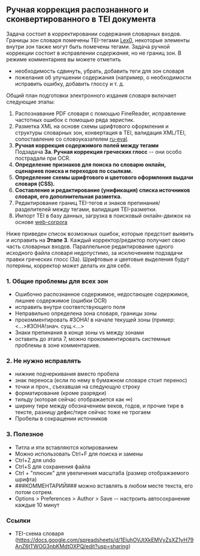 ## Ручная коррекция распознанного и сконвертированного в TEI документа 

Задача состоит в корректировании содержания словарных входов. Границы зон словаря помечены TEI-тегами [Lex0](https://dariah-eric.github.io/lexicalresources/pages/TEILex0/TEILex0.html), 
некоторые элементы внутри зон также могут быть помечены тегами. Задача ручной коррекции состоит в исправлении *содержания*, но не границ зон. 
В режиме комментариев вы можете отметить 
* необходимость сдвинуть, убрать, добавить теги для зон словаря  
* пожелания об улучшении содержания (например, о необходимости исправить ошибку, добавить глоссу и т. д.

Общий план подготовки электронного издания словаря включает следующие этапы: 
1. Распознавание PDF словаря с помощью FineReader, исправление частотных ошибок с помощью ряда эвристик.  
2. Разметка XML на основе схемы шрифтового оформления и структуры словарных зон, конвертация в TEI, 
валидация XML/TEI, сопоставление со словоуказателем [ru-eval](http://ru-eval.ru/hist/xi-xvii/index.html).  
3. **Ручная коррекция содержимого полей между тегами**   
  Подзадача **3a. Ручная коррекция греческих глосс** -- они особо пострадали при OCR.   
4. **Определение признаков для поиска по словарю онлайн, сценариев поиска и переходов по ссылкам.**   
5. **Определение схемы шрифтового и цветового оформления выдачи словаря (CSS).**    
6. **Составление и редактирование (унификация) списка источников словаря, его дополнительная разметка.**  
7. Редактирование границ TEI-тегов и знаков препинания/разделителей между тегами, валидация TEI-разметки.   
8. Импорт TEI в базу данных, загрузка в поисковый онлайн-движок на основе [web-corpora](http://web-corpora.net/wsgi/oldrus.wsgi/) 

Ниже приведен список возможных ошибок, которые предстоит выявить и исправить на **Этапе 3**. 
Каждый корректор/редактор получает свою часть словарных входов. 
Параллельное редактирование одного исходного файла словаря недопустимо, за исключением подзадачи правки греческих глосс (3a). 
Шрифтовые и цветовые выделения будут потеряны, корректор может делать их для себя.  

### 1. Общие проблемы для всех зон 
* Ошибочно распознанное содержимое, недостающее содержимое, лишнее содержимое (ошибки OCR)   
 * исправить внутри соответствующего поля   
* Неправильно определена зона словаря, границы зоны   
 * прокомментировать #ЗОНА! в начале текущей зоны (пример: <...>#ЗОНА!знач. сущ.<...>  
* Знаки препинания в конце зоны vs между зонами  
 * оставить до этапа 7, можно прокомментировать системные проблемы в зоне комментариев. 

### 2. Не нужно исправлять 
* нижние подчеркивания вместо пробела 
* знак переноса (если по нему в бумажном словаре стоит перенос)
* точки и проч., съехавшая на следующую строку 
* форматирование (кроме разрядки) 
* тильду (которая сейчас отображается как ∞) 
* ширину тире между обозначением веков, годов, и прочие тире в тексте, разницу дефис/тире сейчас тоже не трогаем   
* Пробелы в сокращении источников  

### 3. Полезное  
* Титла и яти вставляются копированием  
* Можно использовать Ctrl+F для поиска и замены  
* Ctrl+Z для undo  
* Сtrl+S для сохранения файла  
* Ctrl + "плюсик" для увеличения масштаба (размер отображаемого шрифта)  
* ###КОММЕНТАРИЙ### можно вставлять в любом месте текста, его потом сотрем. 
* Options > Preferences > Author > Save -- настроить автосохранение каждые 10 минут  



### Ссылки
* TEI-схема словаря (https://docs.google.com/spreadsheets/d/1EluhOVJtXkEMVyZsXZ1yH79AnZ6tTWOG3nbKMdtOXPQ/edit?usp=sharing)
